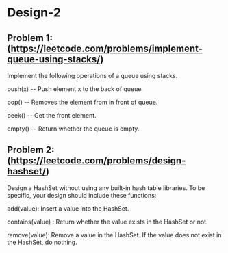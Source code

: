 # Design-2

## Problem 1: (https://leetcode.com/problems/implement-queue-using-stacks/)
Implement the following operations of a queue using stacks.

push(x) -- Push element x to the back of queue.

pop() -- Removes the element from in front of queue.

peek() -- Get the front element.

empty() -- Return whether the queue is empty. 

## Problem 2:(https://leetcode.com/problems/design-hashset/)
Design a HashSet without using any built-in hash table libraries.
To be specific, your design should include these functions:

add(value): Insert a value into the HashSet. 

contains(value) : Return whether the value exists in the HashSet or not.

remove(value): Remove a value in the HashSet. If the value does not exist in the HashSet, do nothing.

